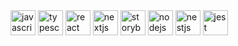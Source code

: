 <div align="left">
  <img src="https://cdn.jsdelivr.net/gh/devicons/devicon/icons/javascript/javascript-original.svg" height="40" width="40" alt="javascript logo"/>
  <img src="https://cdn.jsdelivr.net/gh/devicons/devicon/icons/typescript/typescript-original.svg" height="40" width="40" alt="typescript logo"/>
  <img src="https://cdn.jsdelivr.net/gh/devicons/devicon/icons/react/react-original.svg" height="40" width="40" alt="react logo"/>
  <img src="https://cdn.jsdelivr.net/gh/devicons/devicon/icons/nextjs/nextjs-original.svg" height="40" width="40" alt="nextjs logo"/>
  <img src="https://cdn.jsdelivr.net/gh/devicons/devicon/icons/storybook/storybook-original.svg" height="40" width="40" alt="storybook logo"/>
  <img src="https://cdn.jsdelivr.net/gh/devicons/devicon/icons/nodejs/nodejs-original.svg" height="40" width="40" alt="nodejs logo"/>
  <img src="https://cdn.jsdelivr.net/gh/devicons/devicon/icons/nestjs/nestjs-original.svg" height="40" width="40" alt="nestjs logo"/>
  <img src="https://cdn.jsdelivr.net/gh/devicons/devicon/icons/jest/jest-plain.svg" height="40" width="40" alt="jest logo"/>
</div>
